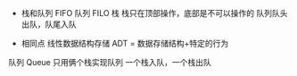 - 栈和队列
    FIFO 队列
    FILO 栈
    栈只在顶部操作，底部是不可以操作的
    队列队头出队，队尾入队

- 相同点
    线性数据结构存储 ADT = 数据存储结构+特定的行为

队列    Queue
    只用俩个栈实现队列
    一个栈入队，一个栈出队